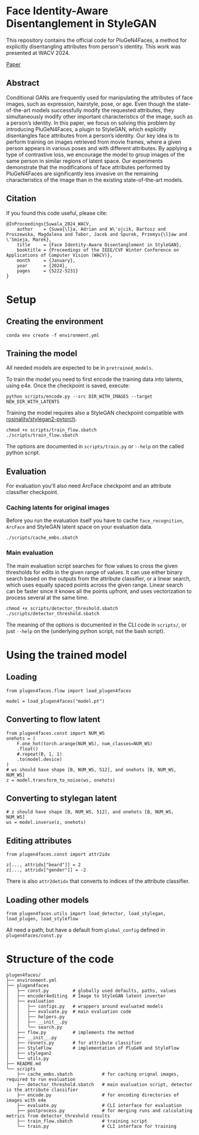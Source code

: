 # Face Identity-Aware Disentanglement in StyleGAN

This repository contains the official code for PluGeN4Faces,
a method for explicitly disentangling attributes from person's identity.
This work was presented at WACV 2024.

[Paper](https://openaccess.thecvf.com/content/WACV2024/papers/Suwala_Face_Identity-Aware_Disentanglement_in_StyleGAN_WACV_2024_paper.pdf)

## Abstract 
Conditional GANs are frequently used for manipulating
the attributes of face images, such as expression, hairstyle,
pose, or age. Even though the state-of-the-art models successfully modify the requested attributes, they simultaneously modify other important characteristics of the image,
such as a person’s identity. In this paper, we focus on solving this problem by introducing PluGeN4Faces, a plugin to
StyleGAN, which explicitly disentangles face attributes from
a person’s identity. Our key idea is to perform training on
images retrieved from movie frames, where a given person
appears in various poses and with different attributes. By
applying a type of contrastive loss, we encourage the model
to group images of the same person in similar regions of
latent space. Our experiments demonstrate that the modifications of face attributes performed by PluGeN4Faces are
significantly less invasive on the remaining characteristics
of the image than in the existing state-of-the-art models.

## Citation

If you found this code useful, please cite:
```{bibtex}
@InProceedings{Suwala_2024_WACV,
    author    = {Suwa{\l}a, Adrian and W\'ojcik, Bartosz and Proszewska, Magdalena and Tabor, Jacek and Spurek, Przemys{\l}aw and \'Smieja, Marek},
    title     = {Face Identity-Aware Disentanglement in StyleGAN},
    booktitle = {Proceedings of the IEEE/CVF Winter Conference on Applications of Computer Vision (WACV)},
    month     = {January},
    year      = {2024},
    pages     = {5222-5231}
}
```


# Setup

## Creating the environment
```{bash}
conda env create -f environment.yml
```

## Training the model

All needed models are expected to be in `pretrained_models`.

To train the model you need to first encode the training data into latents, using e4e.
Once the checkpoint is saved, execute:
```{bash}
python scripts/encode.py --src DIR_WITH_IMAGES --target NEW_DIR_WITH_LATENTS
```

Training the model requires also a StyleGAN checkpoint compatible with [rosinality/stylegan2-pytorch](https://github.com/rosinality/stylegan2-pytorch).

```{bash}
chmod +x scripts/train_flow.sbatch
./scripts/train_flow.sbatch
```
The options are documented in `scripts/train.py` or `--help` on the called python script.

## Evaluation

For evaluation you'll also need ArcFace checkpoint and an attribute classifier checkpoint.

### Caching latents for original images

Before you run the evaluation itself you have to cache
`face_recognition`, `ArcFace` and StyleGAN latent space
on your evaluation data.

```{bash}
./scripts/cache_embs.sbatch
```

### Main evaluation

The main evaluation script searches for flow values to cross the given thresholds for edits in the given
range of values. It can use either binary search based on the outputs from the attribute classifier, or
a linear search, which uses equally spaced points across the given range. Linear search can be faster since it
knows all the points upfront, and uses vectorization to process several at the same time.

```{bash}
chmod +x scripts/detector_threshold.sbatch
./scripts/detector_threshold.sbatch
```

The meaning of the options is documented in the CLI code in `scripts/`, or just `--help` on the 
(underlying python script, not the bash script).


# Using the trained model

## Loading
```{python}
from plugen4faces.flow import load_plugen4faces

model = load_plugen4faces("model.pt")
```

## Converting to flow latent

```{python}
from plugen4faces.const import NUM_WS
onehots = (
    F.one_hot(torch.arange(NUM_WS), num_classes=NUM_WS)
    .float()
    #.repeat(B, 1, 1)
    .to(model.device)
)
# ws should have shape [B, NUM_WS, 512], and onehots [B, NUM_WS, NUM_WS]
z = model.transform_to_noise(ws, onehots)
```

## Converting to stylegan latent
```{python}
# z should have shape [B, NUM_WS, 512], and onehots [B, NUM_WS, NUM_WS]
ws = model.inverse(z, onehots)
```

## Editing attributes
```{python}
from plugen4faces.const import attr2idx

z[..., attridx["beard"]] = 2
z[..., attridx["gender"]] = -2
```
There is also `attr2detidx` that converts to indices of the attribute classifier.

## Loading other models
```{python}
from plugen4faces.utils import load_detector, load_stylegan, load_plugen, load_styleflow
```
All need a path, but have a default from `global_config` defined in `plugen4faces/const.py`

# Structure of the code

```
plugen4faces/
├── environment.yml
├── plugen4faces
│   ├── const.py         # globally used defaults, paths, values
│   ├── encoder4editing  # Image to StyleGAN latent inverter
│   ├── evaluation
│   │   ├── configs.py   # wrappers around evaluated models
│   │   ├── evaluate.py  # main evaluation code
│   │   ├── helpers.py
│   │   ├── __init__.py
│   │   └── search.py
│   ├── flow.py          # implements the method
│   ├── __init__.py
│   ├── resnets.py       # for attribute classifier
│   ├── StyleFlow        # implementation of PluGeN and StyleFlow
│   ├── stylegan2
│   └── utils.py
├── README.md
└── scripts
    ├── cache_embs.sbatch           # for caching orignal images, required to run evaluation
    ├── detector_threshold.sbatch   # main evaluation script, detector is the attribute classifier
    ├── encode.py                   # for encoding directories of images with e4e
    ├── evaluate.py                 # CLI interface for evaluation
    ├── postprocess.py              # for merging runs and calculating metrics from detector_threshold results
    ├── train_flow.sbatch           # training script
    └── train.py                    # CLI interface for training
```
